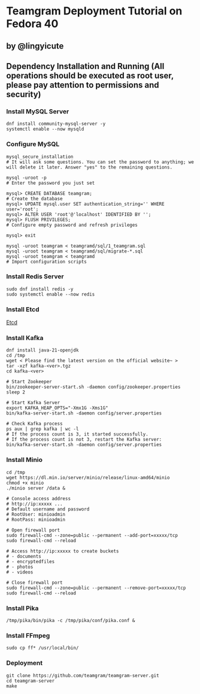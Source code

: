 # Teamgram Deployment Tutorial on Fedora 40

## by @lingyicute

## Dependency Installation and Running (All operations should be executed as root user, please pay attention to permissions and security)

### Install MySQL Server

```
dnf install community-mysql-server -y
systemctl enable --now mysqld
```

### Configure MySQL

```
mysql_secure_installation
# It will ask some questions. You can set the password to anything; we will delete it later. Answer "yes" to the remaining questions.

mysql -uroot -p
# Enter the password you just set

mysql> CREATE DATABASE teamgram;
# Create the database
mysql> UPDATE mysql.user SET authentication_string='' WHERE user='root';
mysql> ALTER USER 'root'@'localhost' IDENTIFIED BY '';
mysql> FLUSH PRIVILEGES;
# Configure empty password and refresh privileges

mysql> exit

mysql -uroot teamgram < teamgramd/sql/1_teamgram.sql
mysql -uroot teamgram < teamgramd/sql/migrate-*.sql
mysql -uroot teamgram < teamgramd
# Import configuration scripts
```

### Install Redis Server

```
sudo dnf install redis -y
sudo systemctl enable --now redis
```

### Install Etcd

[Etcd](https://etcd.io/docs/v3.5/install/)

### Install Kafka

```
dnf install java-21-openjdk
cd /tmp
wget < Please find the latest version on the official website~ >
tar -xzf kafka-<ver>.tgz
cd kafka-<ver>

# Start Zookeeper
bin/zookeeper-server-start.sh -daemon config/zookeeper.properties
sleep 2

# Start Kafka Server
export KAFKA_HEAP_OPTS="-Xmx1G -Xms1G"
bin/kafka-server-start.sh -daemon config/server.properties

# Check Kafka process
ps aux | grep kafka | wc -l
# If the process count is 3, it started successfully.
# If the process count is not 3, restart the Kafka server:
bin/kafka-server-start.sh -daemon config/server.properties
```

### Install Minio
```
cd /tmp
wget https://dl.min.io/server/minio/release/linux-amd64/minio
chmod +x minio
./minio server /data &

# Console access address
# http://ip:xxxxx ...
# Default username and password
# RootUser: minioadmin
# RootPass: minioadmin

# Open firewall port
sudo firewall-cmd --zone=public --permanent --add-port=xxxxx/tcp
sudo firewall-cmd --reload

# Access http://ip:xxxxx to create buckets
# - documents
# - encryptedfiles
# - photos
# - videos

# Close firewall port
sudo firewall-cmd --zone=public --permanent --remove-port=xxxxx/tcp
sudo firewall-cmd --reload
```

### Install Pika
```
/tmp/pika/bin/pika -c /tmp/pika/conf/pika.conf &
```

### Install FFmpeg
```
sudo cp ff* /usr/local/bin/
```

### Deployment
```
git clone https://github.com/teamgram/teamgram-server.git
cd teamgram-server
make
```
